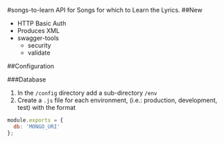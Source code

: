 #songs-to-learn
API for Songs for which to Learn the Lyrics.
##New
- HTTP Basic Auth
- Produces XML
- swagger-tools
  - security
  - validate

##Configuration

###Database

1. In the `/config` directory add a sub-directory `/env`
2. Create a `.js` file for each environment, (i.e.: production, development, test) with the format
```javascript
module.exports = {
  db: 'MONGO_URI'
};
```
